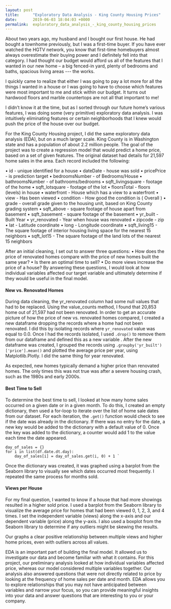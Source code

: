 ```yaml
---
layout: post
title:      "Exploratory Data Analysis - King County Housing Prices"
date:       2019-06-03 18:04:03 +0000
permalink:  exploratory_data_analysis_-_king_county_housing_prices
---
```



About two years ago, my husband and I bought our first house.  He had bought a townhome previously, but I was a first-time buyer.  If you have ever watched the HGTV network, you know that first-time homebuyers almost always overestimate their buying power and I definitely fell into that category.  I had thought our budget would afford us all of the features that I wanted in our new home – a big fenced-in yard, plenty of bedrooms and baths, spacious living areas --- the works.

I quickly came to realize that either I was going to pay a lot more for all the things I wanted in a house or I was going to have to choose which features were most important to me and stick within our budget.   It turns out hardwood floors and marble countertops are not all that important to me!

I didn’t know it at the time, but as I sorted through our future home’s various features, I was doing some (very primitive) exploratory data analysis.  I was intuitively eliminating features or certain neighborhoods that I knew would push the price of the house over our budget.  

For the King County Housing project, I did the same exploratory data analysis (EDA), but on a much larger scale.  King County is in Washington state and has a population of about 2.2 million people.  The goal of the project was to create a regression model that would predict a home price, based on a set of given features.  The original dataset had details for 21,597 home sales in the area.  Each record included the following: 

•	id - unique identified for a house
•	dateDate - house was sold
•	pricePrice - is prediction target
•	bedroomsNumber - of Bedrooms/House
•	bathroomsNumber - of bathrooms/bedrooms
•	sqft_livingsquare - footage of the home
•	sqft_lotsquare - footage of the lot
•	floorsTotal - floors (levels) in house
•	waterfront - House which has a view to a waterfront
•	view - Has been viewed
•	condition - How good the condition is ( Overall )
•	grade - overall grade given to the housing unit, based on King County grading system
•	sqft_above - square footage of house apart from basement
•	sqft_basement - square footage of the basement
•	yr_built - Built Year
•	yr_renovated - Year when house was renovated
•	zipcode - zip
•	lat - Latitude coordinate
•	long - Longitude coordinate
•	sqft_living15 - The square footage of interior housing living space for the nearest 15 neighbors
•	sqft_lot15 - The square footage of the land lots of the nearest 15 neighbors


After an initial cleaning, I set out to answer three questions: 
•	How does the price of renovated homes compare with the price of new homes built the same year?
•	Is there an optimal time to sell?
•	Do more views increase the price of a house?
By answering these questions, I would look at how individual variables affected our target variable and ultimately determine if they would be useful in the final model. 

#### New vs. Renovated Homes

During data cleaning, the yr_renovated column had some null values that had to be replaced.  Using the value_counts method, I found that 20,853 home out of 21,597 had not been renovated.  In order to get an accurate picture of how the price of new vs. renovated homes compared, I created a new dataframe dropping the records where a home had not been renovated.  I did this by isolating records where `yr_renovated` value was equal to 0.0.  Once I had the records isolated, I used ```.drop()``` to remove them from our dataframe and defined this as a new variable . After the new dataframe was created, I grouped the records using `.groupby('yr_built')['price'].mean()` and plotted the average price per year, using Matplotlib.Plotly.  I did the same thing for year renovated.
 
As expected, new homes typically demand a higher price than renovated homes.  The only times this was not true was after a severe housing crash, such as the 1980s and early 2000s.  

#### Best Time to Sell

To determine the best time to sell, I looked at how many home sales occurred on a given date or in a given month.  To do this, I created an empty dictionary, then used a for-loop to iterate over the list of home sale dates from our dataset.  For each iteration, the `.get()` function would check to see if the date was already in the dictionary.  If there was no entry for the date, a new key would be added to the dictionary with a default value of 0. Once the key was added to the dictionary, a counter would add 1 to the value each time the date appeared. 

```
day_of_sales = {}
for i in list(df.date.dt.day):
    day_of_sales[i] = day_of_sales.get(i, 0) + 1 `
```
 
Once the dictionary was created, it was graphed using a barplot from the Seaborn library to visually see which dates occurred most frequently.  I repeated the same process for months sold.  
 
#### Views per House

For my final question, I wanted to know if a house that had more showings resulted in a higher sold price.  I used a barplot from the Seaborn library to visualize the average price for homes that had been viewed 0, 1, 2, 3, and 4 times.  I set the independent variable (views) along the x-axis and our dependent variable (price) along the y-axis.  I also used a boxplot from the Seaborn library to determine if any outliers might be skewing the results. 
 
Our graphs a clear positive relationship between multiple views and higher home prices, even with outliers across all values.


EDA is an important part of building the final model.  It allowed us to investigate our data and become familiar with what it contains.  For this project, our preliminary analysis looked at how individual variables affected price, whereas our model considered multiple variables together.  Our analysis also answered questions that were not directly related to price by looking at the frequency of home sales per date and month. EDA allows you to explore relationships that you may not have anticipated between variables and narrow your focus, so you can provide meaningful insights into your data and answer questions that are interesting to you or your company. 

